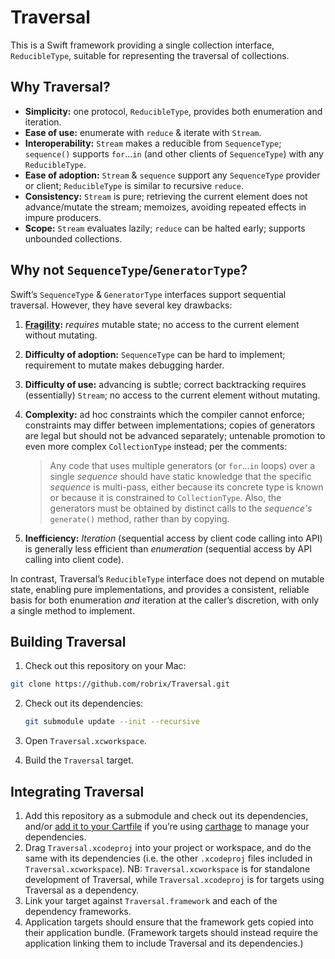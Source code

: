 # Traversal

This is a Swift framework providing a single collection interface, `ReducibleType`, suitable for representing the traversal of collections.


## Why Traversal?

- **Simplicity:** one protocol, `ReducibleType`, provides both enumeration and iteration.
- **Ease of use:** enumerate with `reduce` & iterate with `Stream`.
- **Interoperability:** `Stream` makes a reducible from `SequenceType`; `sequence()` supports `for`…`in` (and other clients of `SequenceType`) with any `ReducibleType`.
- **Ease of adoption:** `Stream` & `sequence` support any `SequenceType` provider or client; `ReducibleType` is similar to recursive `reduce`.
- **Consistency:** `Stream` is pure; retrieving the current element does not advance/mutate the stream; memoizes, avoiding repeated effects in impure producers.
- **Scope:** `Stream` evaluates lazily; `reduce` can be halted early; supports unbounded collections.


## Why not `SequenceType`/`GeneratorType`?

Swift’s `SequenceType` & `GeneratorType` interfaces support sequential traversal. However, they have several key drawbacks:

1. **[Fragility](http://www.openradar.me/18453000):** *requires* mutable state; no access to the current element without mutating.
2. **Difficulty of adoption:** `SequenceType` can be hard to implement; requirement to mutate makes debugging harder.
3. **Difficulty of use:** advancing is subtle; correct backtracking requires (essentially) `Stream`; no access to the current element without mutating.
4. **Complexity:** ad hoc constraints which the compiler cannot enforce; constraints may differ between implementations; copies of generators are legal but should not be advanced separately; untenable promotion to even more complex `CollectionType` instead; per the comments:

	> Any code that uses multiple generators (or `for`…`in` loops) over a single *sequence* should have static knowledge that the specific *sequence* is multi-pass, either because its concrete type is known or because it is constrained to `CollectionType`. Also, the generators must be obtained by distinct calls to the *sequence's* `generate()` method, rather than by copying.

5. **Inefficiency:** _Iteration_ (sequential access by client code calling into API) is generally less efficient than _enumeration_ (sequential access by API calling into client code).

In contrast, Traversal’s `ReducibleType` interface does not depend on mutable state, enabling pure implementations, and provides a consistent, reliable basis for both enumeration _and_ iteration at the caller’s discretion, with only a single method to implement.


## Building Traversal

1. Check out this repository on your Mac:

  ```bash
  git clone https://github.com/robrix/Traversal.git
  ```

2. Check out its dependencies:

	```bash
	git submodule update --init --recursive
	```

3. Open `Traversal.xcworkspace`.
4. Build the `Traversal` target.


## Integrating Traversal

1. Add this repository as a submodule and check out its dependencies, and/or [add it to your Cartfile](https://github.com/Carthage/Carthage/blob/master/Documentation/Artifacts.md#cartfile) if you’re using [carthage](https://github.com/Carthage/Carthage/) to manage your dependencies.
2. Drag `Traversal.xcodeproj` into your project or workspace, and do the same with its dependencies (i.e. the other `.xcodeproj` files included in `Traversal.xcworkspace`). NB: `Traversal.xcworkspace` is for standalone development of Traversal, while `Traversal.xcodeproj` is for targets using Traversal as a dependency.
3. Link your target against `Traversal.framework` and each of the dependency frameworks.
4. Application targets should ensure that the framework gets copied into their application bundle. (Framework targets should instead require the application linking them to include Traversal and its dependencies.)
